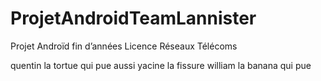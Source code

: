 ProjetAndroidTeamLannister
=========================

Projet Androïd fin d’années Licence Réseaux Télécoms

quentin la tortue qui pue aussi
yacine la fissure
william la banana qui pue
